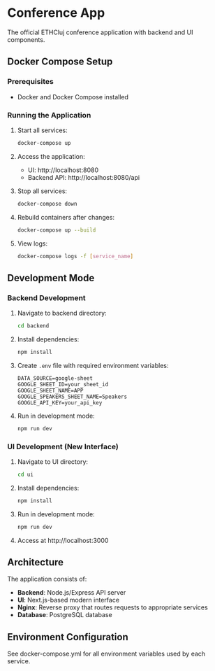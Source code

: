 # Conference App

The official ETHCluj conference application with backend and UI components.

## Docker Compose Setup

### Prerequisites
- Docker and Docker Compose installed

### Running the Application
1. Start all services:
   ```bash
   docker-compose up
   ```

2. Access the application:
   - UI: http://localhost:8080
   - Backend API: http://localhost:8080/api

3. Stop all services:
   ```bash
   docker-compose down
   ```

4. Rebuild containers after changes:
   ```bash
   docker-compose up --build
   ```

5. View logs:
   ```bash
   docker-compose logs -f [service_name]
   ```

## Development Mode

### Backend Development
1. Navigate to backend directory:
   ```bash
   cd backend
   ```

2. Install dependencies:
   ```bash
   npm install
   ```

3. Create `.env` file with required environment variables:
   ```
   DATA_SOURCE=google-sheet
   GOOGLE_SHEET_ID=your_sheet_id
   GOOGLE_SHEET_NAME=APP
   GOOGLE_SPEAKERS_SHEET_NAME=Speakers
   GOOGLE_API_KEY=your_api_key
   ```

4. Run in development mode:
   ```bash
   npm run dev
   ```

### UI Development (New Interface)
1. Navigate to UI directory:
   ```bash
   cd ui
   ```

2. Install dependencies:
   ```bash
   npm install
   ```

3. Run in development mode:
   ```bash
   npm run dev
   ```

4. Access at http://localhost:3000

## Architecture

The application consists of:
- **Backend**: Node.js/Express API server
- **UI**: Next.js-based modern interface
- **Nginx**: Reverse proxy that routes requests to appropriate services
- **Database**: PostgreSQL database

## Environment Configuration

See docker-compose.yml for all environment variables used by each service.
